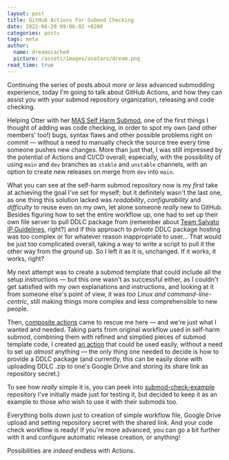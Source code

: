 ```yaml
---
layout: post
title: GitHub Actions For Submod Checking
date: 2022-06-20 09:06:02 +0200
categories: posts
tags: meta
author:
  name: dreamscached
  picture: /assets/images/avatars/dream.png
read_time: true
---
```


Continuing the series of posts about *more or less* advanced submodding 
experience, today I'm going to talk about GitHub Actions, and how they can
assist you with your submod repository organization, releasing and code 
checking.

Helping Otter with her [MAS Self Harm Submod][1], one of the first things I
thought of adding was code checking, in order to spot my own (and other
members' too!) bugs, syntax flaws and other possible problems right on commit
&mdash; without a need to manually check the source tree every time someone
pushes new changes. More than just that, I was still impressed by the potential
of Actions and CI/CD overall; especially, with the possibility of using `main`
and `dev` branches as `stable` and `unstable` channels, with an option to create
new releases on merge from `dev` into `main`.

What you can see at the self-harm submod repository now is my *first* take at
achieving the goal I've set for myself; but it definitely wasn't the last one, 
as one thing this solution lacked was *readability*, *configurability* and 
*difficulty* to reuse even on my own, let alone someone *really* new to GitHub. 
Besides figuring how to set the entire workflow up, one had to set up their own 
file server to pull DDLC package from (remember about 
[Team Salvato IP Guidelines][3], right?) and if this approach to *private*
DDLC package hosting was too complex or for whatever reason inappropriate to
user... That would be just too complicated overall, taking a way to write a
script to pull it the other way from the ground up. So I left it as it is,
unchanged. If it works, it works, right?

My next attempt was to create a submod template that could include all the setup
instructions &mdash; but this one wasn't as successful either, as I couldn't get 
satisfied with my own explanations and instructions, and looking at it from
someone else's point of view, it was *too Linux and command-line-centric*, still
making things more complex and less comprehensible to new people.

Then, [composite actions][2] came to rescue me here &mdash; and we're just what
I wanted and needed. Taking parts from original workflow used in self-harm
submod, combining them with refined and simplied pieces of submod template code,
I created [an action][4] that could be used easily, without a need to set up 
*almost* anything &mdash; the only thing one needed to decide is how to provide 
a DDLC package (and currently, this can be easily done with uploading DDLC .zip 
to one's Google Drive and storing its share link as repository secret.)

To see how *really* simple it is, you can peek into [submod-check-example][5]
repository I've initially made just for testing it, but decided to keep it as
an example to those who wish to use it with their submods too.

Everything boils down just to creation of simple workflow file, Google Drive
upload and setting repository secret with the shared link. And your code check
workflow is ready! If you're more advanced, you can go a bit further with it
and configure automatic release creation, or anything!

Possibilities are *indeed* endless with Actions.

[1]: https://github.com/my-otter-self/mas_selfharm
[2]: https://docs.github.com/en/actions/creating-actions/creating-a-composite-action
[3]: https://teamsalvato.com/ip-guidelines
[4]: https://github.com/friends-of-monika/submod-check-action
[5]: https://github.com/friends-of-monika/submod-check-example